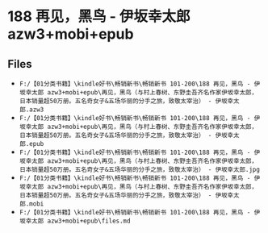 # 188 再见，黑鸟 - 伊坂幸太郎 azw3+mobi+epub

## Files

- `F:/【01分类书籍】\kindle好书\畅销新书\畅销新书 101-200\188 再见，黑鸟 - 伊坂幸太郎 azw3+mobi+epub\再见，黑鸟（与村上春树、东野圭吾齐名作家伊坂幸太郎，日本销量超50万册。五名奇女子&五场华丽的分手之旅，致敬太宰治） - 伊坂幸太郎.azw3`
- `F:/【01分类书籍】\kindle好书\畅销新书\畅销新书 101-200\188 再见，黑鸟 - 伊坂幸太郎 azw3+mobi+epub\再见，黑鸟（与村上春树、东野圭吾齐名作家伊坂幸太郎，日本销量超50万册。五名奇女子&五场华丽的分手之旅，致敬太宰治） - 伊坂幸太郎.epub`
- `F:/【01分类书籍】\kindle好书\畅销新书\畅销新书 101-200\188 再见，黑鸟 - 伊坂幸太郎 azw3+mobi+epub\再见，黑鸟（与村上春树、东野圭吾齐名作家伊坂幸太郎，日本销量超50万册。五名奇女子&五场华丽的分手之旅，致敬太宰治） - 伊坂幸太郎.jpg`
- `F:/【01分类书籍】\kindle好书\畅销新书\畅销新书 101-200\188 再见，黑鸟 - 伊坂幸太郎 azw3+mobi+epub\再见，黑鸟（与村上春树、东野圭吾齐名作家伊坂幸太郎，日本销量超50万册。五名奇女子&五场华丽的分手之旅，致敬太宰治） - 伊坂幸太郎.mobi`
- `F:/【01分类书籍】\kindle好书\畅销新书\畅销新书 101-200\188 再见，黑鸟 - 伊坂幸太郎 azw3+mobi+epub\files.md`
